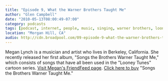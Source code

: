 ```yaml
---
title: "Episode 9, What the Warner Brothers Taught Me"
author: "Glen Campbell"
date: "2010-05-13T08:00:49-07:00"
category: podcasts
tags: [podcast, internet, people, music, singing, warner brothers, looney tunes]
location: "Morgan Hill, CA"
audio: http://cdn.broadpool.com/09-episode-9-what-the-warner-brothers-taught-me.mp3
---
```


Megan Lynch is  a musician and artist who lives in Berkeley, California. She recently released her first album, "Songs the Brothers Warner Taught Me," which consists of songs that have all been used in the "Looney Tunes" cartoon series. [Visit Megan's FriendFeed page](http://friendfeed.com/spidrawebster). [Click here to buy](http://meganlynch.bandcamp.com/) "Songs the Brothers Warner  Taught Me."
